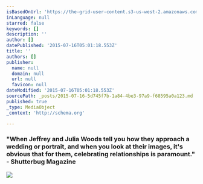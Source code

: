 ```yaml
---
isBasedOnUrl: 'https://the-grid-user-content.s3-us-west-2.amazonaws.com/eb70630f-e581-4731-8400-a701a545b60d.jpg'
inLanguage: null
starred: false
keywords: []
description: ''
author: []
datePublished: '2015-07-16T05:01:18.553Z'
title: ''
authors: []
publisher:
  name: null
  domain: null
  url: null
  favicon: null
dateModified: '2015-07-16T05:01:18.553Z'
sourcePath: _posts/2015-07-16-5d745f7b-1a84-4be3-97a9-f68595a0a123.md
published: true
_type: MediaObject
_context: 'http://schema.org'

---
```

### "When Jeffrey and Julia Woods tell you how they approach a wedding or portrait, and when you look at their images, it's obvious that for them, celebrating relationships is paramount." - Shutterbug Magazine
![](https://the-grid-user-content.s3-us-west-2.amazonaws.com/eb70630f-e581-4731-8400-a701a545b60d.jpg)
